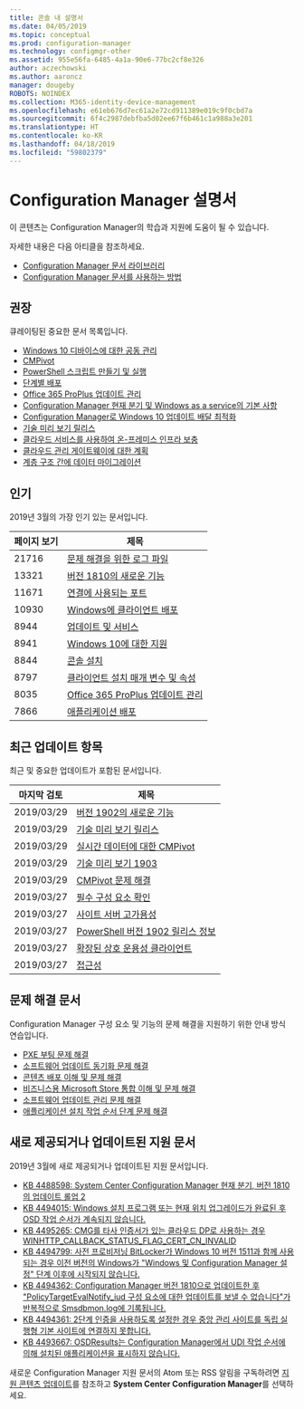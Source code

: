 ```yaml
---
title: 콘솔 내 설명서
ms.date: 04/05/2019
ms.topic: conceptual
ms.prod: configuration-manager
ms.technology: configmgr-other
ms.assetid: 955e56fa-6485-4a1a-90e6-77bc2cf8e326
author: aczechowski
ms.author: aaroncz
manager: dougeby
ROBOTS: NOINDEX
ms.collection: M365-identity-device-management
ms.openlocfilehash: e61eb676d7ec61a2e72cd911389e019c9f0cbd7a
ms.sourcegitcommit: 6f4c2987debfba5d02ee67f6b461c1a988a3e201
ms.translationtype: HT
ms.contentlocale: ko-KR
ms.lasthandoff: 04/18/2019
ms.locfileid: "59802379"
---
```

<!-- 
- Feature 1357546
- This page displays in-console, under the Community workspace, Documentation node. 
- Don't use any relative links; must be full https://docs.microsoft.com and language neutral
- Process: https://microsoft.sharepoint.com/teams/ConfigMgr/Documents/ContentPub/Data%20collection%20process%20for%20Feature%201357546%20In-console%20documentation.docx?web=1
-->

# <a name="configuration-manager-documentation"></a>Configuration Manager 설명서

이 콘텐츠는 Configuration Manager의 학습과 지원에 도움이 될 수 있습니다.

자세한 내용은 다음 아티클을 참조하세요.

- [Configuration Manager 문서 라이브러리](https://docs.microsoft.com/sccm)  
- [Configuration Manager 문서를 사용하는 방법](https://docs.microsoft.com/sccm/core/understand/use-docs)

## <a name="recommended"></a>권장

큐레이팅된 중요한 문서 목록입니다.

- [Windows 10 디바이스에 대한 공동 관리](https://docs.microsoft.com/sccm/comanage/overview)  
- [CMPivot](https://docs.microsoft.com/sccm/core/servers/manage/cmpivot)  
- [PowerShell 스크립트 만들기 및 실행](https://docs.microsoft.com/sccm/apps/deploy-use/create-deploy-scripts)  
- [단계별 배포](https://docs.microsoft.com/sccm/osd/deploy-use/create-phased-deployment-for-task-sequence)  
- [Office 365 ProPlus 업데이트 관리](https://docs.microsoft.com/sccm/sum/deploy-use/manage-office-365-proplus-updates)  
- [Configuration Manager 현재 분기 및 Windows as a service의 기본 사항](https://docs.microsoft.com/sccm/core/understand/configuration-manager-and-windows-as-service)
- [Configuration Manager로 Windows 10 업데이트 배달 최적화](https://docs.microsoft.com/sccm/sum/deploy-use/optimize-windows-10-update-delivery)
- [기술 미리 보기 릴리스](https://docs.microsoft.com/sccm/core/get-started/technical-preview)
- [클라우드 서비스를 사용하여 온-프레미스 인프라 보충](https://docs.microsoft.com/sccm/core/understand/use-cloud-services)
- [클라우드 관리 게이트웨이에 대한 계획](https://docs.microsoft.com/sccm/core/clients/manage/plan-cloud-management-gateway)
- [계층 구조 간에 데이터 마이그레이션](https://docs.microsoft.com/sccm/core/migration/migrate-data-between-hierarchies)

## <a name="trending"></a>인기

2019년 3월의 가장 인기 있는 문서입니다.

| 페이지 보기 | 제목 |
|------------|-------|
| 21716 | [문제 해결을 위한 로그 파일](https://docs.microsoft.com/sccm/core/plan-design/hierarchy/log-files)
| 13321 | [버전 1810의 새로운 기능](https://docs.microsoft.com/sccm/core/plan-design/changes/whats-new-in-version-1810)
| 11671 | [연결에 사용되는 포트](https://docs.microsoft.com/sccm/core/plan-design/hierarchy/ports)
| 10930 | [Windows에 클라이언트 배포](https://docs.microsoft.com/sccm/core/clients/deploy/deploy-clients-to-windows-computers)
| 8944 | [업데이트 및 서비스](https://docs.microsoft.com/sccm/core/servers/manage/updates)
| 8941 | [Windows 10에 대한 지원](https://docs.microsoft.com/sccm/core/plan-design/configs/support-for-windows-10)
| 8844 | [콘솔 설치](https://docs.microsoft.com/sccm/core/servers/deploy/install/install-consoles)
| 8797 | [클라이언트 설치 매개 변수 및 속성](https://docs.microsoft.com/sccm/core/clients/deploy/about-client-installation-properties)
| 8035 | [Office 365 ProPlus 업데이트 관리](https://docs.microsoft.com/sccm/sum/deploy-use/manage-office-365-proplus-updates)
| 7866 | [애플리케이션 배포](https://docs.microsoft.com/sccm/apps/deploy-use/deploy-applications)

## <a name="recently-updated"></a>최근 업데이트 항목

최근 및 중요한 업데이트가 포함된 문서입니다.

| 마지막 검토 | 제목 |
|---------------|-------|
| 2019/03/29 | [버전 1902의 새로운 기능](https://docs.microsoft.com/sccm/core/plan-design/changes/whats-new-in-version-1902)
| 2019/03/29 | [기술 미리 보기 릴리스](https://docs.microsoft.com/sccm/core/get-started/technical-preview)
| 2019/03/29 | [실시간 데이터에 대한 CMPivot](https://docs.microsoft.com/sccm/core/servers/manage/cmpivot)
| 2019/03/29 | [기술 미리 보기 1903](https://docs.microsoft.com/sccm/core/get-started/2019/technical-preview-1903)
| 2019/03/29 | [CMPivot 문제 해결](https://docs.microsoft.com/sccm/core/servers/manage/cmpivot-tsg)
| 2019/03/27 | [필수 구성 요소 확인](https://docs.microsoft.com/sccm/core/servers/deploy/install/list-of-prerequisite-checks)
| 2019/03/27 | [사이트 서버 고가용성](https://docs.microsoft.com/sccm/core/servers/deploy/configure/site-server-high-availability)
| 2019/03/27 | [PowerShell 버전 1902 릴리스 정보](https://docs.microsoft.com/powershell/sccm/1902-release-notes)
| 2019/03/27 | [확장된 상호 운용성 클라이언트](https://docs.microsoft.com/sccm/core/understand/interoperability-client)
| 2019/03/27 | [접근성](https://docs.microsoft.com/sccm/core/understand/accessibility-features)

## <a name="troubleshooting-articles"></a>문제 해결 문서

Configuration Manager 구성 요소 및 기능의 문제 해결을 지원하기 위한 안내 방식 연습입니다.

- [PXE 부팅 문제 해결](https://support.microsoft.com/help/4468612)
- [소프트웨어 업데이트 동기화 문제 해결](https://support.microsoft.com/help/10059)
- [콘텐츠 배포 이해 및 문제 해결](https://support.microsoft.com/help/4482728)
- [비즈니스용 Microsoft Store 통합 이해 및 문제 해결](https://support.microsoft.com/help/4010214)
- [소프트웨어 업데이트 관리 문제 해결](https://support.microsoft.com/help/10680)
- [애플리케이션 설치 작업 순서 단계 문제 해결](https://support.microsoft.com/help/18408/)

## <a name="new-and-updated-support-articles"></a>새로 제공되거나 업데이트된 지원 문서

2019년 3월에 새로 제공되거나 업데이트된 지원 문서입니다.

- [KB 4488598: System Center Configuration Manager 현재 분기, 버전 1810의 업데이트 롤업 2](https://support.microsoft.com/help/4488598)
- [KB 4494015: Windows 설치 프로그램 또는 현재 위치 업그레이드가 완료된 후 OSD 작업 순서가 계속되지 않습니다.](https://support.microsoft.com/help/4494015)
- [KB 4495265: CMG를 타사 인증서가 있는 클라우드 DP로 사용하는 경우 WINHTTP_CALLBACK_STATUS_FLAG_CERT_CN_INVALID](https://support.microsoft.com/help/4495265)
- [KB 4494799: 사전 프로비저닝 BitLocker가 Windows 10 버전 1511과 함께 사용되는 경우 이전 버전의 Windows가 "Windows 및 Configuration Manager 설정" 단계 이후에 시작되지 않습니다.](https://support.microsoft.com/help/4494799)
- [KB 4494362: Configuration Manager 버전 1810으로 업데이트한 후 "PolicyTargetEvalNotify_iud 구성 요소에 대한 업데이트를 보낼 수 없습니다"가 반복적으로 Smsdbmon.log에 기록됩니다.](https://support.microsoft.com/help/4494362)
- [KB 4494361: 2단계 인증을 사용하도록 설정한 경우 중앙 관리 사이트를 독립 실행형 기본 사이트에 연결하지 못합니다.](https://support.microsoft.com/help/4494361)
- [KB 4493667: OSDResults는 Configuration Manager에서 UDI 작업 순서에 의해 설치된 애플리케이션을 표시하지 않습니다.](https://support.microsoft.com/help/4493667)

새로운 Configuration Manager 지원 문서의 Atom 또는 RSS 알림을 구독하려면 [지원 콘텐츠 업데이트](https://support.microsoft.com/help/4089498/)를 참조하고 **System Center Configuration Manager**를 선택하세요.  
